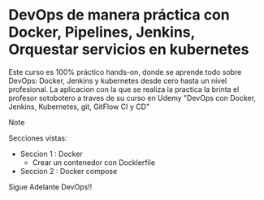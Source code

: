 # DevOps de manera práctica con Docker, Pipelines, Jenkins, Orquestar servicios en kubernetes

Este curso es 100% práctico hands-on, donde se aprende todo sobre DevOps: Docker, Jenkins y kubernetes desde cero hasta un nivel profesional.
La aplicacion con la que se realiza la practica la brinta el profesor sotobotero a traves de su curso en Udemy "DevOps con Docker, Jenkins, Kubernetes, git, GitFlow CI y CD"


> [!NOTE]
> Secciones vistas:
> - Seccion 1 : Docker
>   * Crear un contenedor con Docklerfile
> - Seccion 2 : Docker compose

Sigue Adelante DevOps!!
